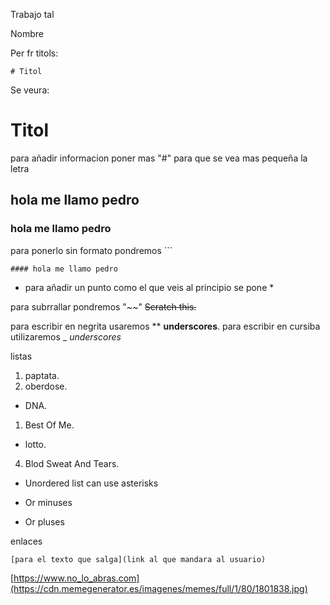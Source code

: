 Trabajo tal

Nombre


Per fr titols:
```
# Titol
```

Se veura:
# Titol

para añadir informacion poner mas "#" para que se vea mas pequeña la letra 

## hola me llamo pedro
### hola me llamo pedro
para ponerlo sin formato pondremos ```

``` #### hola me llamo pedro ```

* para añadir un punto como el que veis al principio se pone *

para subrrallar pondremos "~~"
~~Scratch this.~~

para escribir en negrita usaremos **
**underscores**.
para escribir en cursiba utilizaremos _
 _underscores_

listas 
1. paptata.
2. oberdose.
* DNA.
1. Best Of Me.
* lotto.
4. Blod Sweat And Tears.
* Unordered list can use asterisks
- Or minuses
+ Or pluses

enlaces 
```
[para el texto que salga](link al que mandara al usuario)

```
[https://www.no_lo_abras.com](https://cdn.memegenerator.es/imagenes/memes/full/1/80/1801838.jpg)
